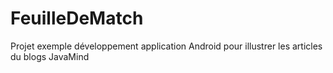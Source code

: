 FeuilleDeMatch
==============

Projet exemple développement application Android pour illustrer les articles du blogs JavaMind